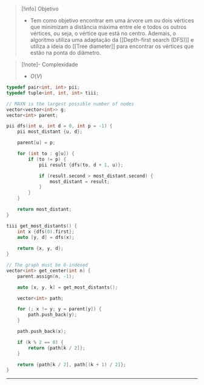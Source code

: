 > [!info] Objetivo
> - Tem como objetivo encontrar em uma árvore um ou dois vértices que minimizam a distância máxima entre ele e todos os outros vértices, ou seja, o vértice que está no centro. Ademais, o algoritmo utiliza uma adaptação da [[Depth-first search (DFS)]] e utiliza a ideia do [[Tree diameter]] para encontrar os vértices que estão na ponta do diâmetro.

> [!note]- Complexidade
> - $O(V)$

```cpp
typedef pair<int, int> pii;
typedef tuple<int, int, int> tiii;

// MAXN is the largest possible number of nodes
vector<vector<int>> g;
vector<int> parent;

pii dfs(int u, int d = 0, int p = -1) {
    pii most_distant {u, d};

	parent[u] = p;

    for (int to : g[u]) {
        if (to != p) {
            pii result {dfs(to, d + 1, u)};

            if (result.second > most_distant.second) {
                most_distant = result;
            }
        }
    }

    return most_distant;
}

tiii get_most_distants() {
	int x {dfs(0).first};
	auto [y, d] = dfs(x);
	
	return {x, y, d};
}

// The graph must be 0-indexed
vector<int> get_center(int n) {
	parent.assign(n, -1);

	auto [x, y, k] = get_most_distants();

	vector<int> path;

	for (; x != y; y = parent[y]) {
		path.push_back(y);
	}

    path.push_back(x);

	if (k % 2 == 0) {
        return {path[k / 2]};
    }

    return {path[k / 2], path[(k + 1) / 2]};
}
```

---